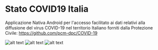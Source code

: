 # Stato COVID19 Italia


Applicazione Nativa Android per l'accesso facilitato ai dati relativi alla diffusione del virus COVID-19 nel territorio Italiano forniti dalla Protezione Civile: https://github.com/pcm-dpc/COVID-19


![alt text](https://github.com/SimoneTinella/Stato_COVID19_Italia/raw/master/img/MainActivity.png)
![alt text](https://github.com/SimoneTinella/Stato_COVID19_Italia/raw/master/img/ChartActivity.PNG)
![alt text](https://github.com/SimoneTinella/Stato_COVID19_Italia/raw/master/img/InfoDialog.PNG)
